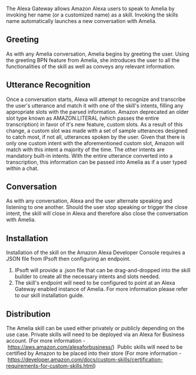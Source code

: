 The Alexa Gateway allows Amazon Alexa users to speak to Amelia by invoking her name (or a customized name) as a skill. Invoking the skills name automatically launches a new conversation with Amelia.
## Greeting
As with any Amelia conversation, Amelia begins by greeting the user. Using the greeting BPN feature from Amelia, she introduces the user to all the functionalities of the skill as well as conveys any relevant information.
## Utterance Recognition
Once a conversation starts, Alexa will attempt to recognize and transcribe the user's utterance and match it with one of the skill's intents, filling any appropriate slots with the parsed information.
Amazon deprecated an older slot type known as AMAZON.LITERAL (which passes the entire transcription) in favor of it's new feature, custom slots. As a result of this change, a custom slot was made with a set of sample utterances designed to catch most, if not all, utterances spoken by the user. Given that there is only one custom intent with the aforementioned custom slot, Amazon will match with this intent a majority of the time. The other intents are mandatory built-in intents.
With the entire utterance converted into a transcription, this information can be passed into Amelia as if a user typed within a chat.
## Conversation
As with any conversation, Alexa and the user alternate speaking and listening to one another. Should the user stop speaking or trigger the close intent, the skill will close in Alexa and therefore also close the conversation with Amelia.
## Installation
Installation of the skill on the Amazon Alexa Developer Console requires a JSON file from IPsoft then configuring an endpoint.
1.  IPsoft will provide a .json file that can be drag-and-dropped into the skill builder to create all the necessary intents and slots needed.
2.  The skill's endpoint will need to be configured to point at an Alexa Gateway enabled instance of Amelia.
For more information please refer to our skill installation guide.
## Distribution
The Amelia skill can be used either privately or publicly depending on the use case.
Private skills will need to be deployed via an Alexa for Business account. (For more information - <https://aws.amazon.com/alexaforbusiness/>) 
Public skills will need to be certified by Amazon to be placed into their store (For more information - <https://developer.amazon.com/docs/custom-skills/certification-requirements-for-custom-skills.html>)
